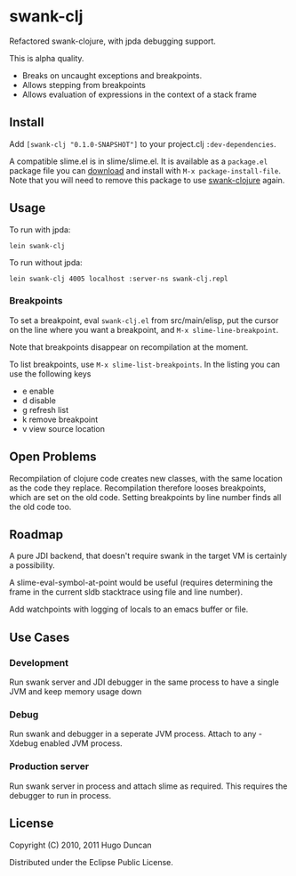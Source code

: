# swank-clj

Refactored swank-clojure, with jpda debugging support.

This is alpha quality.

- Breaks on uncaught exceptions and breakpoints.
- Allows stepping from breakpoints
- Allows evaluation of expressions in the context of a stack frame

## Install

Add `[swank-clj "0.1.0-SNAPSHOT"]` to your project.clj `:dev-dependencies`.

A compatible slime.el is in slime/slime.el. It is available as a `package.el`
package file you can
[download](https://github.com/downloads/hugoduncan/swank-clj/slime-20101113.tar)
and install with `M-x package-install-file`.  Note that you will need to remove
this package to use
[swank-clojure](https://github.com/technomancy/swank-clojure) again.

## Usage

To run with jpda:

    lein swank-clj

To run without jpda:

    lein swank-clj 4005 localhost :server-ns swank-clj.repl

### Breakpoints

To set a breakpoint, eval `swank-clj.el` from src/main/elisp, put the cursor
on the line where you want a breakpoint, and `M-x slime-line-breakpoint`.

Note that breakpoints disappear on recompilation at the moment.

To list breakpoints, use `M-x slime-list-breakpoints`.  In the listing you can
use the following keys

 - e enable
 - d disable
 - g refresh list
 - k remove breakpoint
 - v view source location

## Open Problems

Recompilation of clojure code creates new classes, with the same location as the
code they replace.  Recompilation therefore looses breakpoints, which are set on
the old code. Setting breakpoints by line number finds all the old code too.

## Roadmap

A pure JDI backend, that doesn't require swank in the target VM is certainly a
possibility.

A slime-eval-symbol-at-point would be useful (requires determining the frame
in the current sldb stacktrace using file and line number).

Add watchpoints with logging of locals to an emacs buffer or file.

## Use Cases

### Development

Run swank server and JDI debugger in the same process to have a single JVM and keep
memory usage down

### Debug

Run swank and debugger in a seperate JVM process. Attach to any -Xdebug enabled
JVM process.

### Production server

Run swank server in process and attach slime as required. This requires the
debugger to run in process.

## License

Copyright (C) 2010, 2011 Hugo Duncan

Distributed under the Eclipse Public License.
